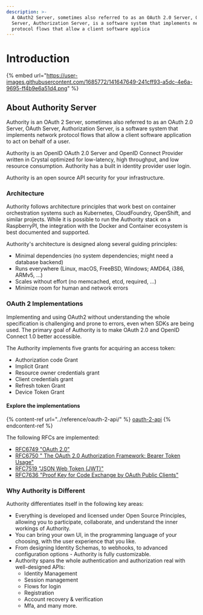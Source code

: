 ```yaml
---
description: >-
  A OAuth2 Server, sometimes also referred to as an OAuth 2.0 Server, OAuth
  Server, Authorization Server, is a software system that implements network
  protocol flows that allow a client software applica
---
```


# Introduction

{% embed url="https://user-images.githubusercontent.com/1685772/141647649-241cff93-a5dc-4e6a-9695-ff4b9e6a51d4.png" %}

## About Authority Server

Authority is an OAuth 2 Server, sometimes also referred to as an OAuth 2.0 Server, OAuth Server, Authorization Server, is a software system that implements network protocol flows that allow a client software application to act on behalf of a user.

Authority is an OpenID OAuth 2.0 Server and OpenID Connect Provider written in Crystal optimized for low-latency, high throughput, and low resource consumption. Authority has a built in identity provider user login.

Authority is an open source API security for your infrastructure.

### Architecture

Authority follows architecture principles that work best on container orchestration systems such as Kubernetes, CloudFoundry, OpenShift, and similar projects. While it is possible to run the Authority stack on a RaspberryPI, the integration with the Docker and Container ecosystem is best documented and supported.

Authority's architecture is designed along several guiding principles:

* Minimal dependencies (no system dependencies; might need a database backend)
* Runs everywhere (Linux, macOS, FreeBSD, Windows; AMD64, i386, ARMv5, ...)
* Scales without effort (no memcached, etcd, required, ...)
* Minimize room for human and network errors

### OAuth 2 Implementations

Implementing and using OAuth2 without understanding the whole specification is challenging and prone to errors, even when SDKs are being used. The primary goal of Authority is to make OAuth 2.0 and OpenID Connect 1.0 better accessible.

The Authority implements five grants for acquiring an access token:

* Authorization code Grant
* Implicit Grant
* Resource owner credentials grant
* Client credentials grant
* Refresh token Grant
* Device Token Grant

#### Explore the implementations

{% content-ref url="../reference/oauth-2-api/" %}
[oauth-2-api](../reference/oauth-2-api/)
{% endcontent-ref %}

The following RFCs are implemented:

* [RFC6749 "OAuth 2.0"](https://tools.ietf.org/html/rfc6749)
* [RFC6750 " The OAuth 2.0 Authorization Framework: Bearer Token Usage"](https://tools.ietf.org/html/rfc6750)
* [RFC7519 "JSON Web Token (JWT)"](https://tools.ietf.org/html/rfc7519)
* [RFC7636 "Proof Key for Code Exchange by OAuth Public Clients"](https://tools.ietf.org/html/rfc7636)

### Why Authority is Different​

Authority differentiates itself in the following key areas:

* Everything is developed and licensed under Open Source Principles, allowing you to participate, collaborate, and understand the inner workings of Authority.
* You can bring your own UI, in the programming language of your choosing, with the user experience that you like.
* From designing Identity Schemas, to webhooks, to advanced configuration options - Authority is fully customizable.
* Authority spans the whole authentication and authorization real with well-designed APIs:
  * Identity Management
  * Session management
  * Flows for login
  * Registration
  * Account recovery & verification
  * Mfa, and many more.
